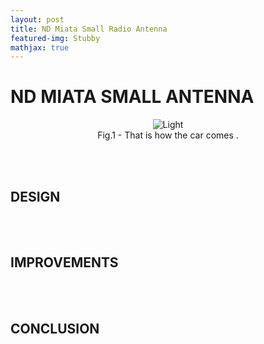 ```yaml
---
layout: post
title: ND Miata Small Radio Antenna
featured-img: Stubby
mathjax: true
---
```


# ND MIATA SMALL ANTENNA
 <p align="justify">

 </p>

<figure>
    <div align = "center"><img src="https://images0.autocasion.com/unsafe/700x/unoauto/09/2245/9ffa1167c661ae018ea1eb78cdab1dff4cf114d3.jpeg" alt="Light" class="center">
    <figcaption>Fig.1 - That is how the car comes .</figcaption>
    </div>
</figure>
<br/><br/>

## DESIGN
<br/><br/>

## IMPROVEMENTS
<br/><br/>

## CONCLUSION



